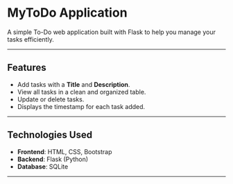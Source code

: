 # **MyToDo Application**

A simple To-Do web application built with Flask to help you manage your tasks efficiently.

---

## **Features**
- Add tasks with a **Title** and **Description**.
- View all tasks in a clean and organized table.
- Update or delete tasks.
- Displays the timestamp for each task added.

---

## **Technologies Used**
- **Frontend**: HTML, CSS, Bootstrap
- **Backend**: Flask (Python)
- **Database**: SQLite

---
